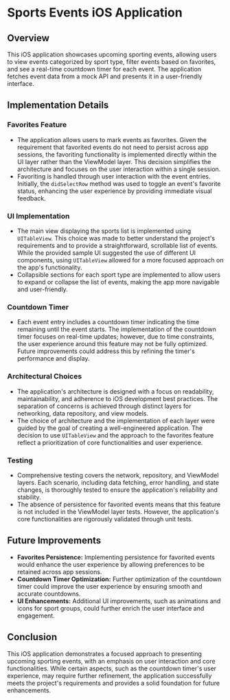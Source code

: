 # Sports Events iOS Application

## Overview
This iOS application showcases upcoming sporting events, allowing users to view events categorized by sport type, filter events based on favorites, and see a real-time countdown timer for each event. The application fetches event data from a mock API and presents it in a user-friendly interface.

## Implementation Details

### Favorites Feature
- The application allows users to mark events as favorites. Given the requirement that favorited events do not need to persist across app sessions, the favoriting functionality is implemented directly within the UI layer rather than the ViewModel layer. This decision simplifies the architecture and focuses on the user interaction within a single session.
- Favoriting is handled through user interaction with the event entries. Initially, the `didSelectRow` method was used to toggle an event's favorite status, enhancing the user experience by providing immediate visual feedback.

### UI Implementation
- The main view displaying the sports list is implemented using `UITableView`. This choice was made to better understand the project's requirements and to provide a straightforward, scrollable list of events. While the provided sample UI suggested the use of different UI components, using `UITableView` allowed for a more focused approach on the app's functionality.
- Collapsible sections for each sport type are implemented to allow users to expand or collapse the list of events, making the app more navigable and user-friendly.

### Countdown Timer
- Each event entry includes a countdown timer indicating the time remaining until the event starts. The implementation of the countdown timer focuses on real-time updates; however, due to time constraints, the user experience around this feature may not be fully optimized. Future improvements could address this by refining the timer's performance and display.

### Architectural Choices
- The application's architecture is designed with a focus on readability, maintainability, and adherence to iOS development best practices. The separation of concerns is achieved through distinct layers for networking, data repository, and view models.
- The choice of architecture and the implementation of each layer were guided by the goal of creating a well-engineered application. The decision to use `UITableView` and the approach to the favorites feature reflect a prioritization of core functionalities and user experience.

### Testing
- Comprehensive testing covers the network, repository, and ViewModel layers. Each scenario, including data fetching, error handling, and state changes, is thoroughly tested to ensure the application's reliability and stability.
- The absence of persistence for favorited events means that this feature is not included in the ViewModel layer tests. However, the application's core functionalities are rigorously validated through unit tests.

## Future Improvements
- **Favorites Persistence:** Implementing persistence for favorited events would enhance the user experience by allowing preferences to be retained across app sessions.
- **Countdown Timer Optimization:** Further optimization of the countdown timer could improve the user experience by ensuring smooth and accurate countdowns.
- **UI Enhancements:** Additional UI improvements, such as animations and icons for sport groups, could further enrich the user interface and engagement.

## Conclusion
This iOS application demonstrates a focused approach to presenting upcoming sporting events, with an emphasis on user interaction and core functionalities. While certain aspects, such as the countdown timer's user experience, may require further refinement, the application successfully meets the project's requirements and provides a solid foundation for future enhancements.
